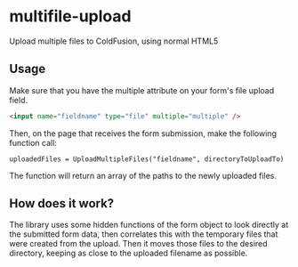 # multifile-upload
Upload multiple files to ColdFusion, using normal HTML5

## Usage

Make sure that you have the multiple attribute on your form's file upload field.

```html
<input name="fieldname" type="file" multiple="multiple" />
```

Then, on the page that receives the form submission, make the following function call:

```
uploadedFiles = UploadMultipleFiles("fieldname", directoryToUploadTo)
```

The function will return an array of the paths to the newly uploaded files.

## How does it work?

The library uses some hidden functions of the form object to look directly at the submitted form data,
then correlates this with the temporary files that were created from the upload.
Then it moves those files to the desired directory, keeping as close to the uploaded filename as possible.
